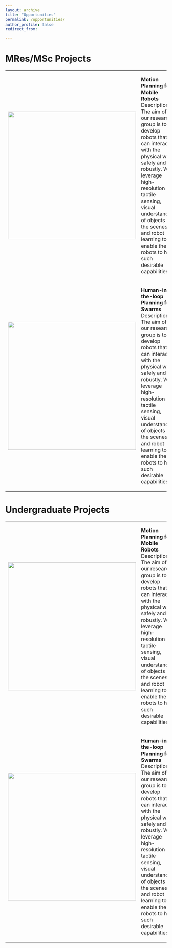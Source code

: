 ```yaml
---
layout: archive
title: "Opportunities"
permalink: /opportunities/
author_profile: false
redirect_from:

---
```


# MRes/MSc Projects

<html>
    <table style="margin-left: auto; margin-right: auto; border: none">
        <tr style="border: none">
            <td style="border: none">
                <div align="center" id="member">
                <img src="/site/images/image-alignment-300x200.jpg" width="400px">
                </div>
            </td>
            <td style="border: none">
                <div align="left" id="member">
                <p>
                <b>Motion Planning for Mobile Robots</b><br>
                Description: The aim of our research group is to develop robots that can interact with the physical world safely and robustly. We leverage high-resolution tactile sensing, visual understanding of objects in the scenes and robot learning to enable the robots to have such desirable capabilities.
                </p>
                </div>
            </td>
        </tr>
        <tr style="border: none">
            <td style="border: none">
                <div align="center" id="member">
                <img src="/site/images/image-alignment-300x200.jpg" width="400px">
                </div>
            </td>
            <td style="border: none">
                <div align="left" id="member">
                <p>
                <b>Human-in-the-loop Planning for Swarms</b><br>
                Description: The aim of our research group is to develop robots that can interact with the physical world safely and robustly. We leverage high-resolution tactile sensing, visual understanding of objects in the scenes and robot learning to enable the robots to have such desirable capabilities.
                </p>
                </div>
            </td>
        </tr>
    </table>
</html>

# Undergraduate Projects


<html>
    <table style="margin-left: auto; margin-right: auto; border: none">
        <tr style="border: none">
            <td style="border: none">
                <div align="center" id="member">
                <img src="/site/images/image-alignment-300x200.jpg" width="400px">
                </div>
            </td>
            <td style="border: none">
                <div align="left" id="member">
                <p>
                <b>Motion Planning for Mobile Robots</b><br>
                Description: The aim of our research group is to develop robots that can interact with the physical world safely and robustly. We leverage high-resolution tactile sensing, visual understanding of objects in the scenes and robot learning to enable the robots to have such desirable capabilities.
                </p>
                </div>
            </td>
        </tr>
        <tr style="border: none">
            <td style="border: none">
                <div align="center" id="member">
                <img src="/site/images/image-alignment-300x200.jpg" width="400px">
                </div>
            </td>
            <td style="border: none">
                <div align="left" id="member">
                <p>
                <b>Human-in-the-loop Planning for Swarms</b><br>
                Description: The aim of our research group is to develop robots that can interact with the physical world safely and robustly. We leverage high-resolution tactile sensing, visual understanding of objects in the scenes and robot learning to enable the robots to have such desirable capabilities.
                </p>
                </div>
            </td>
        </tr>
    </table>
</html>

